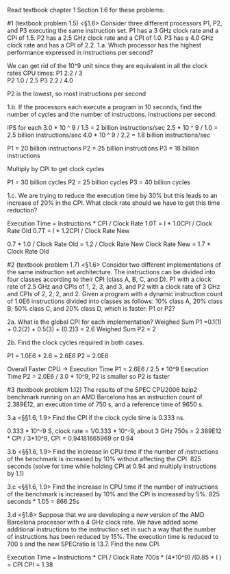 Read textbook chapter 1 Section 1.6 for these problems:

#1 (textbook problem 1.5)
<§1.6> Consider three different processors P1, P2, and P3 executing the same instruction set. P1 has a 3 GHz clock rate and a CPI of 1.5. P2 has a 2.5 GHz clock rate and a CPI of 1.0. P3 has a 4.0 GHz clock rate and has a CPI of 2.2.
1.a. Which processor has the highest performance expressed in instructions per second?

We can get rid of the 10^9 unit since they are equivalent in all the clock rates
CPU times:
P1 2.2 / 3  
P2 1.0 / 2.5
P3 2.2 / 4.0

P2 is the lowest, so most instructions per second

1.b. If the processors each execute a program in 10 seconds, find the number of cycles and the number of instructions.
Instructions per second:

IPS for each
3.0 * 10 ^ 9 / 1.5 = 2 billion instructions/sec
2.5 * 10 ^ 9 / 1.0 = 2.5 billion instructions/sec
4.0 * 10 ^ 9 / 2.2  = 1.8 billion instructions/sec

P1 =  20 billion instructions
P2 = 25 billion instructions 
P3 = 18 billion instructions

Multiply by CPI to get clock cycles

P1 = 30 billion cycles
P2 = 25 billion cycles
P3 = 40 billion cycles

1.c. We are trying to reduce the execution time by 30% but this leads to an increase of 20% in the CPI. What clock rate should we have to get this time reduction?

Execution Time = Instructions * CPI / Clock Rate 
1.0T = I * 1.0CPI / Clock Rate Old
0.7T = I * 1.2CPI / Clock Rate New

0.7 * 1.0 / Clock Rate Old =  1.2 / Clock Rate New
Clock Rate New = 1.7 * Clock Rate Old


#2  (textbook problem 1.7)
<§1.6> Consider two different implementations of the same instruction set architecture. The instructions can be divided into four classes according to their CPI (class A, B, C, and D). P1 with a clock rate of 2.5 GHz and CPIs of 1, 2, 3, and 3, and P2 with a clock rate of 3 GHz and CPIs of 2, 2, 2, and 2.
Given a program with a dynamic instruction count of 1.0E6 instructions divided into classes as follows: 10% class A, 20% class B, 50% class C, and 20% class D, which is faster: P1 or P2?



2a. What is the global CPI for each implementation?
Weighed Sum P1 =0.1(1) + 0.2(2) + 0.5(3) + (0.2)3 = 2.6
Weighed Sum P2 = 2 



2b. Find the clock cycles required in both cases.

P1 = 1.0E6 * 2.6 = 2.6E6
P2 = 2.0E6

Overall Faster CPU ->
Execution Time P1 = 2.6E6 / 2.5 * 10^9
Execution Time P2 = 2.0E6 / 3.0 * 10^9, P2 is smaller so P2 is faster


#3 (textbook problem 1.12)
The results of the SPEC CPU2006 bzip2 benchmark running on an AMD Barcelona has an instruction count of 2.389E12, an execution time of 750 s, and a reference time of 9650 s.

3.a <§§1.6, 1.9> Find the CPI if the clock cycle time is 0.333 ns.

0.333 * 10^-9 S, clock rate = 1/0.333 * 10^-9, about 3 GHz
750s = 2.389E12 * CPI / 3*10^9, CPI = 0.94181665969 or 0.94

3.b <§§1.6, 1.9> Find the increase in CPU time if the number of instructions of the benchmark is increased by 10% without affecting the CPI.
825 seconds (solve for time while holding CPI at 0.94 and multiply instructions by 1.1)

3.c <§§1.6, 1.9> Find the increase in CPU time if the number of instructions of the benchmark is increased by 10% and the CPI is increased by 5%.
825 seconds * 1.05 = 866.25s


3.d <§1.6> Suppose that we are developing a new version of the AMD Barcelona processor with a 4 GHz clock rate. We have added some additional instructions to the instruction set in such a way that the number of instructions has been reduced by 15%. The execution time is reduced to 700 s and the new SPECratio is 13.7. Find the new CPI.

Execution Time = Instructions * CPI / Clock Rate 
700s * (4*10^9) /(0.85 * I ) = CPI
CPI = 1.38